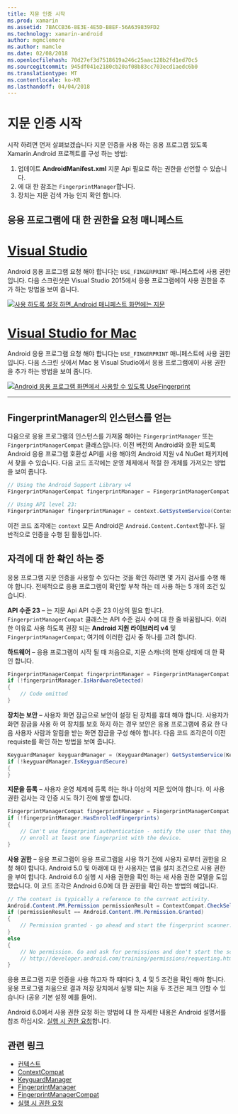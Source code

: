 ```yaml
---
title: 지문 인증 시작
ms.prod: xamarin
ms.assetid: 7BACCB36-8E3E-4E5D-B8EF-56A639839FD2
ms.technology: xamarin-android
author: mgmclemore
ms.author: mamcle
ms.date: 02/08/2018
ms.openlocfilehash: 70d27ef3d7518619a246c25aac128b2fd1ed70c5
ms.sourcegitcommit: 945df041e2180cb20af08b83cc703ecd1aedc6b0
ms.translationtype: MT
ms.contentlocale: ko-KR
ms.lasthandoff: 04/04/2018
---
```

# <a name="getting-started-with-fingerprint-authentication"></a>지문 인증 시작

시작 하려면 먼저 살펴보겠습니다 지문 인증을 사용 하는 응용 프로그램 있도록 Xamarin.Android 프로젝트를 구성 하는 방법:

1. 업데이트 **AndroidManifest.xml** 지문 Api 필요로 하는 권한을 선언할 수 있습니다.
2. 에 대 한 참조는 `FingerprintManager`합니다.
3. 장치는 지문 검색 가능 인지 확인 합니다.

## <a name="requesting-permissions-in-the-application-manifest"></a>응용 프로그램에 대 한 권한을 요청 매니페스트

# <a name="visual-studiotabvswin"></a>[Visual Studio](#tab/vswin)

Android 응용 프로그램 요청 해야 합니다는 `USE_FINGERPRINT` 매니페스트에 사용 권한입니다. 다음 스크린샷은 Visual Studio 2015에서 응용 프로그램에이 사용 권한을 추가 하는 방법을 보여 줍니다.

[![사용 하도록 설정 하면\_Android 매니페스트 화면에는 지문](get-started-images/fingerprint-01-vs.png)](get-started-images/fingerprint-01-vs.png#lightbox) 

# <a name="visual-studio-for-mactabvsmac"></a>[Visual Studio for Mac](#tab/vsmac)

Android 응용 프로그램 요청 해야 합니다는 `USE_FINGERPRINT` 매니페스트에 사용 권한입니다. 다음 스크린 샷에서 Mac 용 Visual Studio에서 응용 프로그램에이 사용 권한을 추가 하는 방법을 보여 줍니다.

[![Android 응용 프로그램 화면에서 사용할 수 있도록 UseFingerprint](get-started-images/fingerprint-01-xs.png)](get-started-images/fingerprint-01-xs.png#lightbox) 

-----

## <a name="getting-an-instance-of-the-fingerprintmanager"></a>FingerprintManager의 인스턴스를 얻는

다음으로 응용 프로그램의 인스턴스를 가져올 해야는 `FingerprintManager` 또는 `FingerprintManagerCompat` 클래스입니다. 이전 버전의 Android와 호환 되도록 Android 응용 프로그램 호환성 API를 사용 해야의 Android 지원 v4 NuGet 패키지에서 찾을 수 있습니다. 다음 코드 조각에는 운영 체제에서 적절 한 개체를 가져오는 방법을 보여 줍니다. 

```csharp
// Using the Android Support Library v4
FingerprintManagerCompat fingerprintManager = FingerprintManagerCompat.From(context);

// Using API level 23:
FingerprintManager fingerprintManager = context.GetSystemService(Context.FingerprintService) as FingerprintManager;
```  

이전 코드 조각에는 `context` 모든 Android은 `Android.Content.Context`합니다. 일반적으로 인증을 수행 된 활동입니다.

## <a name="checking-for-eligibility"></a>자격에 대 한 확인 하는 중

응용 프로그램 지문 인증을 사용할 수 있다는 것을 확인 하려면 몇 가지 검사를 수행 해야 합니다. 전체적으로 응용 프로그램이 확인할 부착 하는 데 사용 하는 5 개의 조건 있습니다.  
 

**API 수준 23** &ndash; 는 지문 Api API 수준 23 이상의 필요 합니다. `FingerprintManagerCompat` 클래스는 API 수준 검사 수에 대 한 줄 바꿈됩니다. 이러한 이유로 사용 하도록 권장 되는 **Android 지원 라이브러리 v4** 및 `FingerprintManagerCompat`; 여기에 이러한 검사 중 하나를 고려 합니다.

**하드웨어** &ndash; 응용 프로그램이 시작 될 때 처음으로, 지문 스캐너의 현재 상태에 대 한 확인 합니다.

```csharp
FingerprintManagerCompat fingerprintManager = FingerprintManagerCompat.From(context);
if (!fingerprintManager.IsHardwareDetected)
{
    // Code omitted
}
```
    
**장치는 보안** &ndash; 사용자 화면 잠금으로 보안이 설정 된 장치를 휴대 해야 합니다. 사용자가 화면 잠금을 사용 하 여 장치를 보호 하지 하는 경우 보안은 응용 프로그램에 중요 한 다음 사용자 사람과 알림을 받는 화면 잠금을 구성 해야 합니다. 다음 코드 조각은이 이전 requiste를 확인 하는 방법을 보여 줍니다.

```csharp
KeyguardManager keyguardManager = (KeyguardManager) GetSystemService(KeyguardService);
if (!keyguardManager.IsKeyguardSecure)
{
}
```

**지문을 등록** &ndash; 사용자 운영 체제에 등록 하는 하나 이상의 지문 있어야 합니다. 이 사용 권한 검사는 각 인증 시도 하기 전에 발생 합니다.

```csharp
FingerprintManagerCompat fingerprintManager = FingerprintManagerCompat.From(context);
if (!fingerprintManager.HasEnrolledFingerprints)
{
    // Can't use fingerprint authentication - notify the user that they need to
    // enroll at least one fingerprint with the device.
}
```

**사용 권한** &ndash; 응용 프로그램이 응용 프로그램을 사용 하기 전에 사용자 로부터 권한을 요청 해야 합니다. Android 5.0 및 아래에 대 한 사용자는 앱을 설치 조건으로 사용 권한을 부여 합니다. Android 6.0 실행 시 사용 권한을 확인 하는 새 사용 권한 모델을 도입 했습니다. 이 코드 조각은 Android 6.0에 대 한 권한을 확인 하는 방법의 예입니다.

```csharp
// The context is typically a reference to the current activity.
Android.Content.PM.Permission permissionResult = ContextCompat.CheckSelfPermission(context, Manifest.Permission.UseFingerprint);
if (permissionResult == Android.Content.PM.Permission.Granted)
{
    // Permission granted - go ahead and start the fingerprint scanner.
}
else
{
    // No permission. Go and ask for permissions and don't start the scanner. See
    // http://developer.android.com/training/permissions/requesting.html
}
```

응용 프로그램 지문 인증을 사용 하고자 하 때마다 3, 4 및 5 조건을 확인 해야 합니다. 응용 프로그램 처음으로 결과 저장 장치에서 실행 되는 처음 두 조건은 체크 인할 수 있습니다 (공유 기본 설정 예를 들어).

Android 6.0에서 사용 권한 요청 하는 방법에 대 한 자세한 내용은 Android 설명서를 참조 하십시오. [실행 시 권한 요청](http://developer.android.com/training/permissions/requesting.html)합니다.



## <a name="related-links"></a>관련 링크

- [컨텍스트](https://developer.xamarin.com/api/type/Android.Content.Context/)
- [ContextCompat](https://developer.xamarin.com/api/type/Android.Support.V4.Content.ContextCompat/)
- [KeyguardManager](https://developer.xamarin.com/api/type/Android.App.KeyguardManager/)
- [FingerprintManager](http://developer.android.com/reference/android/hardware/fingerprint/FingerprintManager.html)
- [FingerprintManagerCompat](http://developer.android.com/reference/android/support/v4/hardware/fingerprint/FingerprintManagerCompat.html)
- [실행 시 권한 요청](http://developer.android.com/training/permissions/requesting.html)
